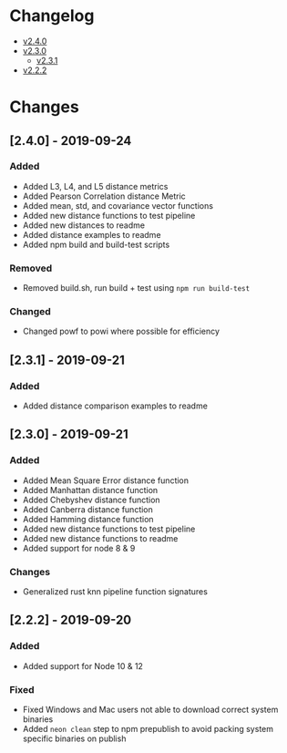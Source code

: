 # Changelog

  - [v2.4.0](#2.4.0)
  - [v2.3.0](#2.3.0)
    - [v2.3.1](#2.3.1)
  - [v2.2.2](#2.2.2)

# Changes

## [2.4.0] - 2019-09-24 <a name="2.4.0"></a>
### Added
  - Added L3, L4, and L5 distance metrics
  - Added Pearson Correlation distance Metric
  - Added mean, std, and covariance vector functions
  - Added new distance functions to test pipeline
  - Added new distances to readme
  - Added distance examples to readme
  - Added npm build and build-test scripts

### Removed
  - Removed build.sh, run build + test using `npm run build-test`

### Changed
  - Changed powf to powi where possible for efficiency

## [2.3.1] - 2019-09-21 <a name="2.3.1"></a>
### Added
  - Added distance comparison examples to readme

## [2.3.0] - 2019-09-21 <a name="2.3.0"></a>
### Added
  - Added Mean Square Error distance function
  - Added Manhattan distance function
  - Added Chebyshev distance function
  - Added Canberra distance function
  - Added Hamming distance function
  - Added new distance functions to test pipeline
  - Added new distance functions to readme
  - Added support for node 8 & 9
### Changes
  - Generalized rust knn pipeline function signatures


## [2.2.2] - 2019-09-20 <a name="2.2.2"></a>
### Added
  - Added support for Node 10 & 12
### Fixed
 - Fixed Windows and Mac users not able to download correct system binaries
 - Added `neon clean` step to npm prepublish to avoid packing system specific binaries on publish